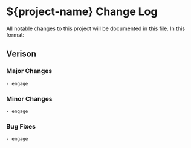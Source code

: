 # ${project-name} Change Log

All notable changes to this project will be documented in this file. In this format:

## Verison 
  ### Major Changes
    - engage
  ### Minor Changes
    - engage
  ### Bug Fixes
    - engage
